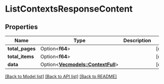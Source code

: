 # ListContextsResponseContent

## Properties

Name | Type | Description | Notes
------------ | ------------- | ------------- | -------------
**total_pages** | Option<**f64**> |  | [optional]
**total_items** | Option<**f64**> |  | [optional]
**data** | Option<[**Vec<models::ContextFull>**](ContextFull.md)> |  | [optional]

[[Back to Model list]](../README.md#documentation-for-models) [[Back to API list]](../README.md#documentation-for-api-endpoints) [[Back to README]](../README.md)


